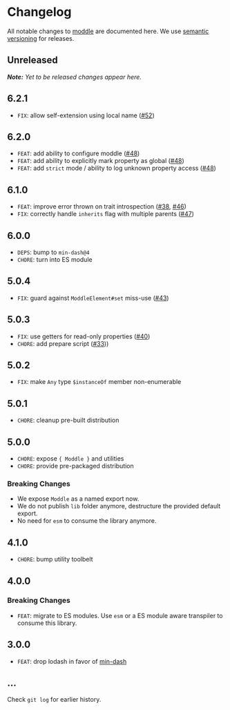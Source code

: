 # Changelog

All notable changes to [moddle](https://github.com/bpmn-io/moddle) are documented here. We use [semantic versioning](http://semver.org/) for releases.

## Unreleased

___Note:__ Yet to be released changes appear here._

## 6.2.1

* `FIX`: allow self-extension using local name ([#52](https://github.com/bpmn-io/moddle/pull/52))

## 6.2.0

* `FEAT`: add ability to configure moddle ([#48](https://github.com/bpmn-io/moddle/pull/48))
* `FEAT`: add ability to explicitly mark property as global ([#48](https://github.com/bpmn-io/moddle/pull/48))
* `FEAT`: add `strict` mode / ability to log unknown property access ([#48](https://github.com/bpmn-io/moddle/pull/48))

## 6.1.0

* `FEAT`: improve error thrown on trait introspection ([#38](https://github.com/bpmn-io/moddle/issues/38), [#46](https://github.com/bpmn-io/moddle/pull/46))
* `FIX`: correctly handle `inherits` flag with multiple parents ([#47](https://github.com/bpmn-io/moddle/pull/47))

## 6.0.0

* `DEPS`: bump to `min-dash@4`
* `CHORE`: turn into ES module

## 5.0.4

* `FIX`: guard against `ModdleElement#set` miss-use ([#43](https://github.com/bpmn-io/moddle/issues/43))

## 5.0.3

* `FIX`: use getters for read-only properties ([#40](https://github.com/bpmn-io/moddle/pull/40))
* `CHORE`: add prepare script ([#33](https://github.com/bpmn-io/moddle/pull/33)))

## 5.0.2

* `FIX`: make `Any` type `$instanceOf` member non-enumerable

## 5.0.1

* `CHORE`: cleanup pre-built distribution

## 5.0.0

* `CHORE`: expose `{ Moddle }` and utilities
* `CHORE`: provide pre-packaged distribution

### Breaking Changes

* We expose `Moddle` as a named export now.
* We do not publish `lib` folder anymore, destructure the provided default export.
* No need for `esm` to consume the library anymore.

## 4.1.0

* `CHORE`: bump utility toolbelt

## 4.0.0

### Breaking Changes

* `FEAT`: migrate to ES modules. Use `esm` or a ES module aware transpiler to consume this library.

## 3.0.0

* `FEAT`: drop lodash in favor of [min-dash](https://github.com/bpmn-io/min-dash)

## ...

Check `git log` for earlier history.